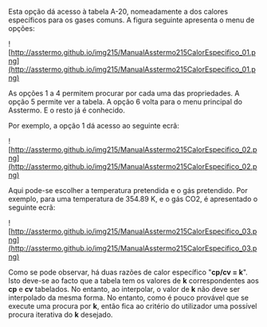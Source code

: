 

Esta opção dá acesso à tabela A-20, nomeadamente a dos calores específicos para os gases comuns. A figura seguinte apresenta o menu de opções:

![http://asstermo.github.io/img215/ManualAsstermo215CalorEspecifico_01.png](http://asstermo.github.io/img215/ManualAsstermo215CalorEspecifico_01.png)

As opções 1 a 4 permitem procurar por cada uma das propriedades. A opção 5 permite ver a tabela. A opção 6 volta para o menu principal do Asstermo. E o resto já é conhecido.

Por exemplo, a opção 1 dá acesso ao seguinte ecrã:

![http://asstermo.github.io/img215/ManualAsstermo215CalorEspecifico_02.png](http://asstermo.github.io/img215/ManualAsstermo215CalorEspecifico_02.png)

Aqui pode-se escolher a temperatura pretendida e o gás pretendido.
Por exemplo, para uma temperatura de 354.89 K, e o gás CO2, é apresentado o seguinte ecrã:

![http://asstermo.github.io/img215/ManualAsstermo215CalorEspecifico_03.png](http://asstermo.github.io/img215/ManualAsstermo215CalorEspecifico_03.png)

Como se pode observar, há duas razões de calor específico "**cp/cv = k**". Isto deve-se ao facto que a tabela tem os valores de **k** correspondentes aos **cp** e **cv** tabelados. No entanto, ao interpolar, o valor de **k** não deve ser interpolado da mesma forma. No entanto, como é pouco provável que se execute uma procura por **k**, então fica ao critério do utilizador uma possível procura iterativa do **k** desejado.